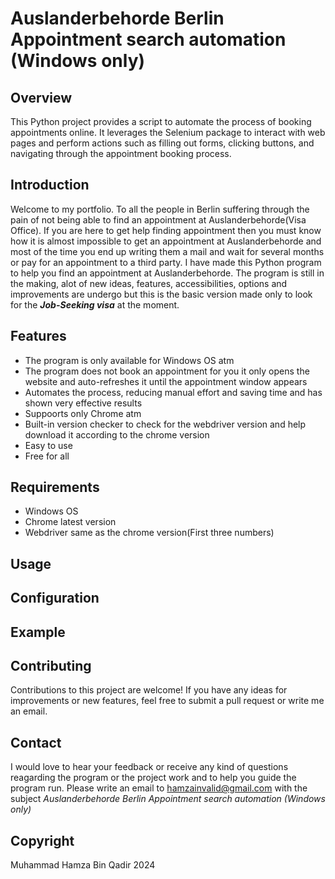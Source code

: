 # Auslanderbehorde Berlin Appointment search automation (Windows only)

## Overview

This Python project provides a script to automate the process of booking appointments online. It leverages the Selenium package to interact with web pages and perform actions such as filling out forms, clicking buttons, and navigating through the appointment booking process.

## Introduction

Welcome to my portfolio. To all the people in Berlin suffering through the pain of not being able to find an appointment at Auslanderbehorde(Visa Office). If you are here to get help finding appointment then you must know how it is almost impossible to get an appointment at Auslanderbehorde and most of the time you end up writing them a mail and wait for several months or pay for an appointment to a third party. I have made this Python program to help you find an appointment at Auslanderbehorde. The program is still in the making, alot of new ideas, features, accessibilities, options and improvements are undergo but this is the basic version made only to look for the ***Job-Seeking visa*** at the moment.

## Features

- The program is only available for Windows OS atm
- The program does not book an appointment for you it only opens the website and auto-refreshes it until the appointment window appears
- Automates the process, reducing manual effort and saving time and has shown very effective results
- Suppoorts only Chrome atm
- Built-in version checker to check for the webdriver version and help download it according to the chrome version
- Easy to use
- Free for all

## Requirements

- Windows OS
- Chrome latest version
- Webdriver same as the chrome version(First three numbers)

## Usage



## Configuration



## Example



## Contributing

Contributions to this project are welcome! If you have any ideas for improvements or new features, feel free to submit a pull request or write me an email.

## Contact

I would love to hear your feedback or receive any kind of questions reagarding the program or the project work and to help you guide the program run. Please write an email to hamzainvalid@gmail.com with the subject *Auslanderbehorde Berlin Appointment search automation (Windows only)*

## Copyright

Muhammad Hamza Bin Qadir 2024
